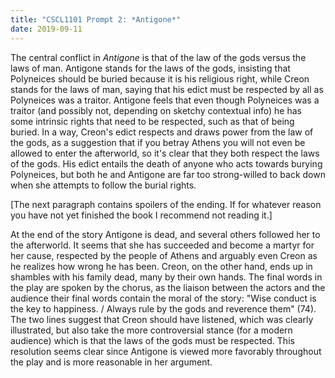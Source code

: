 ```yaml
---
title: "CSCL1101 Prompt 2: *Antigone*"
date: 2019-09-11
---
```


The central conflict in *Antigone* is that of the law of the gods versus the laws of man. Antigone stands for the laws of the gods, insisting that Polyneices should be buried because it is his religious right, while Creon stands for the laws of man, saying that his edict must be respected by all as Polyneices was a traitor. Antigone feels that even though Polyneices was a traitor (and possibly not, depending on sketchy contextual info) he has some intrinsic rights that need to be respected, such as that of being buried. In a way, Creon's edict respects and draws power from the law of the gods, as a suggestion that if you betray Athens you will not even be allowed to enter the afterworld, so it's clear that they both respect the laws of the gods. His edict entails the death of anyone who acts towards burying Polyneices, but both he and Antigone are far too strong-willed to back down when she attempts to follow the burial rights.

[The next paragraph contains spoilers of the ending. If for whatever reason you have not yet finished the book I recommend not reading it.]

At the end of the story Antigone is dead, and several others followed her to the afterworld. It seems that she has succeeded and become a martyr for her cause, respected by the people of Athens and arguably even Creon as he realizes how wrong he has been. Creon, on the other hand, ends up in shambles with his family dead, many by their own hands. The final words in the play are spoken by the chorus, as the liaison between the actors and the audience their final words contain the moral of the story: "Wise conduct is the key to happiness. / Always rule by the gods and reverence them" (74). The two lines suggest that Creon should have listened, which was clearly illustrated, but also take the more controversial stance (for a modern audience) which is that the laws of the gods must be respected. This resolution seems clear since Antigone is viewed more favorably throughout the play and is more reasonable in her argument.


